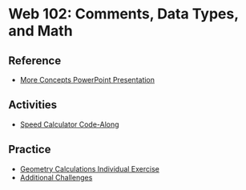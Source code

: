 # Web 102: Comments, Data Types, and Math

## Reference
- <a href="Lecture.pptx" target="_blank">More Concepts PowerPoint Presentation</a>

## Activities
- [Speed Calculator Code-Along]()

## Practice
- [Geometry Calculations Individual Exercise](GeometryCalculationsInstructions.md)
- [Additional Challenges](AdditionalChallenges.md)